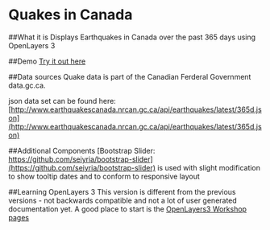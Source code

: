 Quakes in Canada
=====

##What it is
Displays Earthquakes in Canada over the past 365 days using OpenLayers 3

##Demo
[Try it out here](http://goo.gl/QYxVvc)

##Data sources
Quake data is part of the Canadian Ferderal Government data.gc.ca.

json data set can be found here:
[http://www.earthquakescanada.nrcan.gc.ca/api/earthquakes/latest/365d.json](http://www.earthquakescanada.nrcan.gc.ca/api/earthquakes/latest/365d.json)

##Additional Components
[Bootstrap Slider: https://github.com/seiyria/bootstrap-slider](https://github.com/seiyria/bootstrap-slider) is used with slight modification to show tooltip dates and to conform to responsive layout

##Learning OpenLayers 3
This version is different from the previous versions - not backwards compatible and not a lot of user generated documentation yet. A good place to start is the [OpenLayers3 Workshop pages](http://openlayers.org/ol3-workshop)



